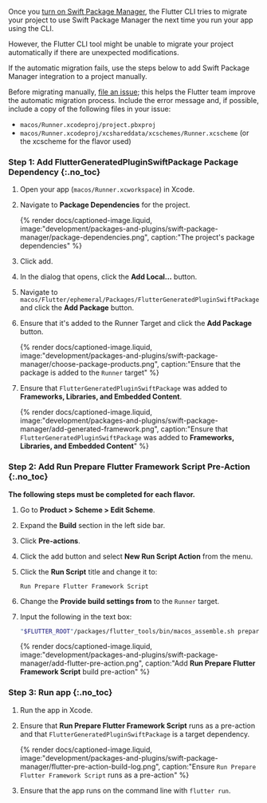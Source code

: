 Once you [turn on Swift Package Manager][], the Flutter CLI tries to migrate
your project to use Swift Package Manager the next time you run your app
using the CLI.

However, the Flutter CLI tool might be unable to migrate your project
automatically if there are unexpected modifications.

If the automatic migration fails, use the steps below to add Swift Package
Manager integration to a project manually.

Before migrating manually, [file an issue][]; this helps the Flutter team
improve the automatic migration process.
Include the error message and, if possible, include a copy of
the following files in your issue:

* `macos/Runner.xcodeproj/project.pbxproj`
* `macos/Runner.xcodeproj/xcshareddata/xcschemes/Runner.xcscheme`
  (or the xcscheme for the flavor used)

### Step 1: Add FlutterGeneratedPluginSwiftPackage Package Dependency {:.no_toc}

1. Open your app (`macos/Runner.xcworkspace`) in Xcode.
2. Navigate to **Package Dependencies** for the project.

   {% render docs/captioned-image.liquid,
   image:"development/packages-and-plugins/swift-package-manager/package-dependencies.png",
   caption:"The project's package dependencies" %}

3. Click <span class="material-symbols-outlined">add</span>.
4. In the dialog that opens, click the **Add Local...** button.
5. Navigate to `macos/Flutter/ephemeral/Packages/FlutterGeneratedPluginSwiftPackage`
   and click the **Add Package** button.
6. Ensure that it's added to the Runner Target and click the **Add Package**
   button.

   {% render docs/captioned-image.liquid,
   image:"development/packages-and-plugins/swift-package-manager/choose-package-products.png",
   caption:"Ensure that the package is added to the `Runner` target" %}

7. Ensure that `FlutterGeneratedPluginSwiftPackage` was added to **Frameworks,
   Libraries, and Embedded Content**.

   {% render docs/captioned-image.liquid,
   image:"development/packages-and-plugins/swift-package-manager/add-generated-framework.png",
   caption:"Ensure that `FlutterGeneratedPluginSwiftPackage` was added to **Frameworks, Libraries, and Embedded Content**" %}

### Step 2: Add Run Prepare Flutter Framework Script Pre-Action {:.no_toc}

**The following steps must be completed for each flavor.**

1. Go to **Product > Scheme > Edit Scheme**.
2. Expand the **Build** section in the left side bar.
3. Click **Pre-actions**.
4. Click the <span class="material-symbols-outlined">add</span> button
   and select **New Run Script Action** from the menu.
5. Click the **Run Script** title and change it to:

   ```plaintext
   Run Prepare Flutter Framework Script
   ```

6. Change the **Provide build settings from** to the `Runner` target.
7. Input the following in the text box:

   ```sh
   "$FLUTTER_ROOT"/packages/flutter_tools/bin/macos_assemble.sh prepare
   ```

   {% render docs/captioned-image.liquid,
   image:"development/packages-and-plugins/swift-package-manager/add-flutter-pre-action.png",
   caption:"Add **Run Prepare Flutter Framework Script** build pre-action" %}

### Step 3: Run app {:.no_toc}

1. Run the app in Xcode.
2. Ensure that  **Run Prepare Flutter Framework Script** runs as a pre-action
   and that `FlutterGeneratedPluginSwiftPackage` is a target dependency.

   {% render docs/captioned-image.liquid,
   image:"development/packages-and-plugins/swift-package-manager/flutter-pre-action-build-log.png",
   caption:"Ensure `Run Prepare Flutter Framework Script` runs as a pre-action" %}

3. Ensure that the app runs on the command line with `flutter run`.

[turn on Swift Package Manager]: /packages-and-plugins/swift-package-manager/for-app-developers/#how-to-turn-on-swift-package-manager
[file an issue]: {{site.github}}/flutter/flutter/issues/new?template=2_bug.yml
